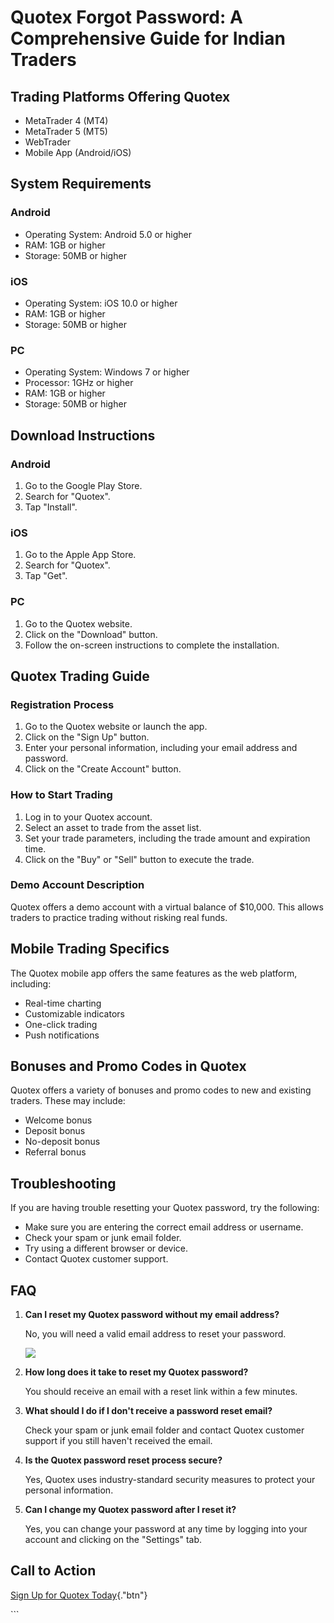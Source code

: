 # Quotex Forgot Password: A Comprehensive Guide for Indian Traders

## Trading Platforms Offering Quotex

-   MetaTrader 4 (MT4)
-   MetaTrader 5 (MT5)
-   WebTrader
-   Mobile App (Android/iOS)

## System Requirements

### Android

-   Operating System: Android 5.0 or higher
-   RAM: 1GB or higher
-   Storage: 50MB or higher

### iOS

-   Operating System: iOS 10.0 or higher
-   RAM: 1GB or higher
-   Storage: 50MB or higher

### PC

-   Operating System: Windows 7 or higher
-   Processor: 1GHz or higher
-   RAM: 1GB or higher
-   Storage: 50MB or higher

## Download Instructions

### Android

1.  Go to the Google Play Store.
2.  Search for "Quotex".
3.  Tap "Install".

### iOS

1.  Go to the Apple App Store.
2.  Search for "Quotex".
3.  Tap "Get".

### PC

1.  Go to the Quotex website.
2.  Click on the "Download" button.
3.  Follow the on-screen instructions to complete the installation.

## Quotex Trading Guide

### Registration Process

1.  Go to the Quotex website or launch the app.
2.  Click on the "Sign Up" button.
3.  Enter your personal information, including your email address and
    password.
4.  Click on the "Create Account" button.

### How to Start Trading

1.  Log in to your Quotex account.
2.  Select an asset to trade from the asset list.
3.  Set your trade parameters, including the trade amount and expiration
    time.
4.  Click on the "Buy" or "Sell" button to execute the
    trade.

### Demo Account Description

Quotex offers a demo account with a virtual balance of \$10,000. This
allows traders to practice trading without risking real funds.

## Mobile Trading Specifics

The Quotex mobile app offers the same features as the web platform,
including:

-   Real-time charting
-   Customizable indicators
-   One-click trading
-   Push notifications

## Bonuses and Promo Codes in Quotex

Quotex offers a variety of bonuses and promo codes to new and existing
traders. These may include:

-   Welcome bonus
-   Deposit bonus
-   No-deposit bonus
-   Referral bonus

## Troubleshooting

If you are having trouble resetting your Quotex password, try the
following:

-   Make sure you are entering the correct email address or username.
-   Check your spam or junk email folder.
-   Try using a different browser or device.
-   Contact Quotex customer support.

## FAQ

1.  **Can I reset my Quotex password without my email address?**

    No, you will need a valid email address to reset your password.

    [![](https://static.quotex.io/files/4_en/300_250.jpg)](https://traff.sbs/brokerqxlid)

2.  **How long does it take to reset my Quotex password?**

    You should receive an email with a reset link within a few minutes.

3.  **What should I do if I don\'t receive a password reset email?**

    Check your spam or junk email folder and contact Quotex customer
    support if you still haven\'t received the email.

4.  **Is the Quotex password reset process secure?**

    Yes, Quotex uses industry-standard security measures to protect your
    personal information.

5.  **Can I change my Quotex password after I reset it?**

    Yes, you can change your password at any time by logging into your
    account and clicking on the "Settings" tab.

## Call to Action

[Sign Up for Quotex
Today](\%22https://traff.sbs/brokerqxsignup\%22){."btn"}

\`\`\`

